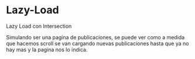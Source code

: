 # Lazy-Load
Lazy Load con Intersection


Simulando ser una pagina de publicaciones, se puede ver como a medida que hacemos scroll se van cargando nuevas publicaciones
hasta que ya no hay mas y la pagina nos lo indica.
